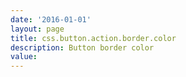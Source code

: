 ```yaml
---
date: '2016-01-01'
layout: page
title: css.button.action.border.color
description: Button border color
value:  
---
```


